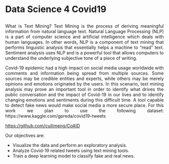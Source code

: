 # **<p align="justify">Data Science 4 Covid19</p>**  

<p align="justify">
What is Text Mining? Text Mining is the process of deriving meaningful information from natural language text. Natural Language Processing (NLP) is a part of computer science and artificial intelligence which deals with human languages. In other words, NLP is a component of text mining that performs linguistic analysis that essentially helps a machine to “read” text. Sentiment analysis uses NLP and is a powerful tool that allows computers to understand the underlying subjective tone of a piece of writing.
</p>

<p align="justify">
Covid-19 epidemic had a high impact on social media usage worldwide with comments and information being spread from multiple sources. Some sources may be credible entities and experts, while others may be merely opinions and emotions originated by the users. In this scenario, text mining analysis may prove an important tool in order to identify what drives the public conversation and the impact of Covid-19 in our lives and to identify changing emotions and sentiments during this difficult time. A tool capable to detect fake news would make social media a more secure place.  
For this work we plan to use the following dataset:  
https://www.kaggle.com/gpreda/covid19-tweets  
  
https://github.com/cuilimeng/CoAID  
</p>

Our objectives are:  
* Visualize the data and perform an exploratory analysis.  
* Analyze Covid-19 related tweets using text mining tools.  
* Train a deep learning model to classify fake and real news.  
